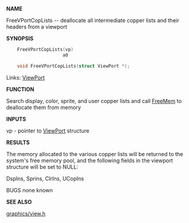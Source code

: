 
**NAME**

FreeVPortCopLists -- deallocate all intermediate copper lists and
their headers from a viewport

**SYNOPSIS**

```c
    FreeVPortCopLists(vp)
                     a0

    void FreeVPortCopLists(struct ViewPort *);

```
Links: [ViewPort](_00B8.md) 

**FUNCTION**

Search display, color, sprite, and user copper
lists and call [FreeMem](../exec/FreeMem.md) to deallocate them from memory

**INPUTS**

vp - pointer to [ViewPort](_00B8.md) structure

**RESULTS**

The memory allocated to the various copper lists will be returned
to the system's free memory pool, and the following fields in
the viewport structure will be set to NULL:

DspIns, Sprins, ClrIns, UCopIns

BUGS
none known

**SEE ALSO**

[graphics/view.h](_00B8.md)
